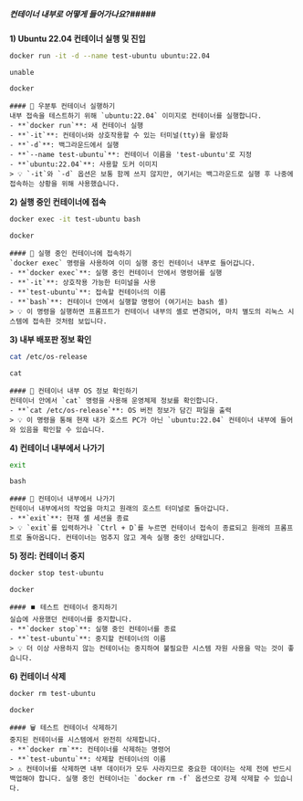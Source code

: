 ##### 컨테이너 내부로 어떻게 들어가나요?#####

**1) Ubuntu 22.04 컨테이너 실행 및 진입**

```bash
docker run -it -d --name test-ubuntu ubuntu:22.04
```
```no-err-check
unable
```

```tech
docker
```
```desc
#### 🚀 우분투 컨테이너 실행하기
내부 접속을 테스트하기 위해 `ubuntu:22.04` 이미지로 컨테이너를 실행합니다.
- **`docker run`**: 새 컨테이너 실행
- **`-it`**: 컨테이너와 상호작용할 수 있는 터미널(tty)을 활성화
- **`-d`**: 백그라운드에서 실행
- **`--name test-ubuntu`**: 컨테이너 이름을 'test-ubuntu'로 지정
- **`ubuntu:22.04`**: 사용할 도커 이미지
> 💡 `-it`와 `-d` 옵션은 보통 함께 쓰지 않지만, 여기서는 백그라운드로 실행 후 나중에 접속하는 상황을 위해 사용했습니다.
```

**2) 실행 중인 컨테이너에 접속**

```bash
docker exec -it test-ubuntu bash
```

```tech
docker
```
```desc
#### 🚪 실행 중인 컨테이너에 접속하기
`docker exec` 명령을 사용하여 이미 실행 중인 컨테이너 내부로 들어갑니다.
- **`docker exec`**: 실행 중인 컨테이너 안에서 명령어를 실행
- **`-it`**: 상호작용 가능한 터미널을 사용
- **`test-ubuntu`**: 접속할 컨테이너의 이름
- **`bash`**: 컨테이너 안에서 실행할 명령어 (여기서는 bash 셸)
> 💡 이 명령을 실행하면 프롬프트가 컨테이너 내부의 셸로 변경되어, 마치 별도의 리눅스 시스템에 접속한 것처럼 보입니다.
```

**3) 내부 배포판 정보 확인**

```bash
cat /etc/os-release
```

```tech
cat
```
```desc
#### 📜 컨테이너 내부 OS 정보 확인하기
컨테이너 안에서 `cat` 명령을 사용해 운영체제 정보를 확인합니다.
- **`cat /etc/os-release`**: OS 버전 정보가 담긴 파일을 출력
> 💡 이 명령을 통해 현재 내가 호스트 PC가 아닌 `ubuntu:22.04` 컨테이너 내부에 들어와 있음을 확인할 수 있습니다.
```

**4) 컨테이너 내부에서 나가기**

```bash
exit
```

```tech
bash
```
```desc
#### 🚪 컨테이너 내부에서 나가기
컨테이너 내부에서의 작업을 마치고 원래의 호스트 터미널로 돌아갑니다.
- **`exit`**: 현재 셸 세션을 종료
> 💡 `exit`를 입력하거나 `Ctrl + D`를 누르면 컨테이너 접속이 종료되고 원래의 프롬프트로 돌아옵니다. 컨테이너는 멈추지 않고 계속 실행 중인 상태입니다.
```

**5) 정리: 컨테이너 중지**

```bash
docker stop test-ubuntu
```

```tech
docker
```
```desc
#### ⏹️ 테스트 컨테이너 중지하기
실습에 사용했던 컨테이너를 중지합니다.
- **`docker stop`**: 실행 중인 컨테이너를 종료
- **`test-ubuntu`**: 중지할 컨테이너의 이름
> 💡 더 이상 사용하지 않는 컨테이너는 중지하여 불필요한 시스템 자원 사용을 막는 것이 좋습니다.
```

**6) 컨테이너 삭제**

```bash
docker rm test-ubuntu
```

```tech
docker
```
```desc
#### 🗑️ 테스트 컨테이너 삭제하기
중지된 컨테이너를 시스템에서 완전히 삭제합니다.
- **`docker rm`**: 컨테이너를 삭제하는 명령어
- **`test-ubuntu`**: 삭제할 컨테이너의 이름
> ⚠️ 컨테이너를 삭제하면 내부 데이터가 모두 사라지므로 중요한 데이터는 삭제 전에 반드시 백업해야 합니다. 실행 중인 컨테이너는 `docker rm -f` 옵션으로 강제 삭제할 수 있습니다.
```
